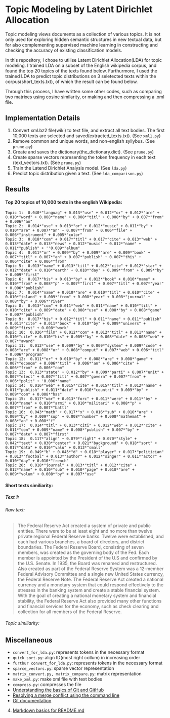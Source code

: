 # Topic Modeling by Latent Dirichlet Allocation


Topic modeling views documents as a collection of various topics. It is not only used for exploring hidden semantic structures in new textual data, but for also complementing supervised machine learning in constructing and checking the accuracy of existing classification models.

In this repository, I chose to utilise Latent Dirichlet Allocation(LDA) for topic modeling. I trained LDA on a subset of the English wikipedia corpus, and found the top 20 topics of the texts found below. Furthurmore, I used the trained LDA to predict topic distributions on 3 seletected texts within the corpus(short_texts.txt), of which the result can be found below.

Through this process, I have written some other codes, such as comparing two matrixes using cosine similarity, or making and then compressing a .xml file.

## Implementation Details

1. Convert xml.bz2 file(wiki) to text file, and extract all text bodies. The first 10,000 texts are selected and saved(extracted_texts.txt). (See `xml1.py`)
2. Remove common and unique words, and non-english syllybus. (See `prune.py`)
3. Create and saves the dictionary(the_dictionary.dict). (See `prune.py`)
4. Create sparse vectors representing the token frequency in each text (text_vectors.txt). (See `prune.py`)
5. Train the Latend Dirichlet Analysis model. (See `lda.py`)
6. Predict topic distribution given a text. (See `lda_comparison.py`)

## Results

#### Top 20 topics of 10,000 texts in the english Wikipedia:
```
Topic 1:  0.040*"languag" + 0.013*"use" + 0.012*"or" + 0.012*"are" + 0.010*"word" + 0.008*"name" + 0.008*"titl" + 0.008*"by" + 0.007*"from" + 0.006*"an"  
Topic 2:  0.014*"use" + 0.013*"or" + 0.012*"music" + 0.011*"by" + 0.010*"are" + 0.007*"an" + 0.007*"from" + 0.006*"file" + 0.006*"instrument" + 0.005*"color"  
Topic 3:  0.018*"com" + 0.017*"titl" + 0.017*"cite" + 0.013*"web" + 0.013*"date" + 0.013*"news" + 0.012*"music" + 0.012*"name" + 0.011*"publish" + ''0.009*"album"  
Topic 4:  0.011*"or" + 0.009*"by" + 0.009*"are" + 0.009*"book" + 0.007*"titl" + 0.007*"an" + 0.007*"publish" + 0.007*"this" + 0.006*"cite" + 0.006*"from"  
Topic 5:  0.013*"name" + 0.013*"titl" + 0.012*"cite" + 0.012*"star" + 0.012*"date" + 0.010*"earth" + 0.010*"day" + 0.009*"from" + 0.009*"by" + 0.009*"first"  
Topic 6:  0.017*"his" + 0.013*"by" + 0.013*"book" + 0.010*"name" + 0.010*"from" + 0.008*"p" + 0.007*"first" + 0.007*"titl" + 0.007*"year" + 0.006*"publish"  
Topic 7:  0.014*"name" + 0.010*"are" + 0.010*"titl" + 0.010*"cite" + 0.010*"island" + 0.009*"from" + 0.008*"year" + 0.008*"journal" + 0.008*"by" + 0.006*"river"  
Topic 8:  0.013*"com" + 0.011*"web" + 0.011*"name" + 0.010*"titl" + 0.010*"cite" + 0.009*"date" + 0.008*"use" + 0.008*"by" + 0.008*"game" + 0.007*"publish"  
Topic 9:  0.017*"his" + 0.012*"titl" + 0.011*"name" + 0.011*"publish" + 0.011*"cite" + 0.011*"book" + 0.010*"by" + 0.009*"univers" + 0.009*"first" + 0.008*"work"  
Topic 10:  0.026*"film" + 0.012*"com" + 0.012*"titl" + 0.011*"name" + 0.010*"cite" + 0.010*"his" + 0.009*"by" + 0.008*"date" + 0.008*"web" + 0.007*"award"  
Topic 11:  0.012*"use" + 0.009*"by" + 0.009*"system" + 0.009*"code" + 0.008*"are" + 0.008*"or" + 0.008*"comput" + 0.007*"web" + 0.006*"titl" + 0.006*"program"  
Topic 12:  0.011*"or" + 0.010*"by" + 0.008*"are" + 0.008*"game" + 0.007*"econom" + 0.006*"titl" + 0.006*"an" + 0.006*"cite" + 0.006*"from" + 0.006*"com"  
Topic 13:  0.013*"state" + 0.012*"by" + 0.009*"parti" + 0.007*"unit" + 0.007*"elect" + 0.007*"titl" + 0.007*"govern" + 0.007*"from" + 0.006*"polit" + '0.006*"name"  
Topic 14:  0.016*"web" + 0.015*"cite" + 0.015*"titl" + 0.012*"name" + 0.011*"publish" + 0.011*"date" + 0.010*"countri" + 0.009*"by" + 0.009*"com" + 0.008*"has"  
Topic 15:  0.017*"war" + 0.013*"forc" + 0.011*"were" + 0.011*"by" + 0.010*"name" + 0.010*"armi" + 0.010*"militari" + 0.008*"p" + 0.007*"from" + 0.007*"battl"  
Topic 16:  0.043*"math" + 0.017*"x" + 0.016*"sub" + 0.010*"are" + 0.009*"by" + 0.009*"sup" + 0.008*"number" + 0.008*"mathemat" + 0.008*"an" + 0.008*"f"  
Topic 17:  0.014*"titl" + 0.013*"citi" + 0.012*"web" + 0.012*"cite" + 0.011*"com" + 0.009*"name" + 0.008*"publish" + 0.007*"by" + 0.007*"date" + 0.007*"first"  
Topic 18:  0.117*"align" + 0.079*"right" + 0.070*"style" + 0.042*"text" + 0.030*"center" + 0.021*"background" + 0.018*"sort" + 0.017*"data" + 0.016*"valu" + 0.013*"small"  
Topic 19:  0.049*"b" + 0.045*"d" + 0.018*"player" + 0.017*"politician" + 0.013*"footbal" + 0.013*"author" + 0.012*"singer" + 0.011*"actor" + 0.010*"day" + 0.010*"french"  
Topic 20:  0.018*"journal" + 0.013*"titl" + 0.012*"cite" + 0.012*"name" + 0.010*"sub" + 0.010*"page" + 0.010*"are" + 0.009*"volum" + 0.008*"by" + 0.007*"use"  
```


#### Short texts similiarity:
##### Text 1:

###### Raw text:
>The Federal Reserve Act created a system of private and public entities. There were to be at least eight and no more than twelve private regional Federal Reserve banks. Twelve were established, and each had various branches, a board of directors, and district boundaries. The Federal Reserve Board, consisting of seven members, was created as the governing body of the Fed. Each member is appointed by the President of the U.S and confirmed by the U.S. Senate. In 1935, the Board was renamed and restructured. Also created as part of the Federal Reserve System was a 12-member Federal Advisory Committee and a single new United States currency, the Federal Reserve Note. The Federal Reserve Act created a national currency and a monetary system that could respond effectively to the stresses in the banking system and create a stable financial system. With the goal of creating a national monetary system and financial stability, the Federal Reserve Act also provided many other functions and financial services for the economy, such as check clearing and collection for all members of the Federal Reserve.

###### Topic similiarity:


## Miscellaneous
+ `convert_for_lda.py`: represents tokens in the necessary format  
+ `quick_sort.py`: align ID(most right collum) in increasing order  
+ `furthur convert_for_lda.py`: represents tokens in the necessary format
+ `sparce_vectors.py`: sparse vector representation
+ `matrix_convert.py, matrix_compare.py`: matrix representation
+ `make_xml.py`: make xml file with text bodies
+ `compress.py`: compresses the file
+ [Understanding the basics of Git and GitHub](http://stackoverflow.com/questions/11816424/understanding-the-basics-of-git-and-github)
+ [Resolving a merge conflict using the command line](https://help.github.com/articles/resolving-a-merge-conflict-using-the-command-line/)
+ [Git documentation](https://git-scm.com/documentation)
4. [Markdown basics for README.md](https://guides.github.com/features/mastering-markdown/)


